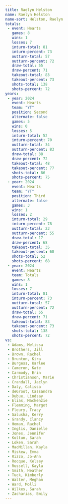 ```yaml
---
title: Raelyn Helston
name: Raelyn Helston
name-sort: Helston, Raelyn
totals:
 - event: Hearts
   games: 8
   wins: 1
   losses: 7
   inturn-total: 81
   inturn-percent: 73
   outturn-total: 57
   outturn-percent: 72
   draw-total: 55
   draw-percent: 71
   takeout-total: 83
   takeout-percent: 73
   shots-total: 138
   shots-percent: 72
years:
 - year: 2024
   event: Hearts
   team: "YT"
   position: Second
   alternate: false
   games: 5
   wins: 0
   losses: 5
   inturn-total: 52
   inturn-percent: 70
   outturn-total: 34
   outturn-percent: 83
   draw-total: 38
   draw-percent: 72
   takeout-total: 48
   takeout-percent: 77
   shots-total: 86
   shots-percent: 75
 - year: 2024
   event: Hearts
   team: "YT"
   position: Third
   alternate: false
   games: 3
   wins: 1
   losses: 2
   inturn-total: 29
   inturn-percent: 78
   outturn-total: 23
   outturn-percent: 55
   draw-total: 17
   draw-percent: 68
   takeout-total: 35
   takeout-percent: 68
   shots-total: 52
   shots-percent: 68
 - year: 2024
   event: Hearts
   team: Totals
   games: 8
   wins: 1
   losses: 7
   inturn-total: 81
   inturn-percent: 73
   outturn-total: 57
   outturn-percent: 72
   draw-total: 55
   draw-percent: 71
   takeout-total: 83
   takeout-percent: 73
   shots-total: 138
   shots-percent: 72
vs:
 - Adams, Melissa
 - Brothers, Jill
 - Brown, Rachel
 - Brunton, Kira
 - Burgess, Karlee
 - Cameron, Kate
 - Carmody, Erin
 - Christianson, Marie
 - Crandall, Jaclyn
 - Daly, Calissa
 - deGroot, Cassandra
 - Dubue, Lindsay
 - Elias, Mackenzie
 - Flemming, Margot
 - Fleury, Tracy
 - Galusha, Kerry
 - Grandy, Clancy
 - Homan, Rachel
 - Inglis, Danielle
 - Jones, Jennifer
 - Koltun, Sarah
 - Loken, Sarah
 - MacMillan, Kayla
 - Miskew, Emma
 - Rizzo, Jo-Ann
 - Rocque, Kelsey
 - Russell, Kayla
 - Smith, Heather
 - Tuck, Kimberly
 - Walter, Meghan
 - Ward, Molli
 - Wilkes, Sarah
 - Zacharias, Emily
---
```

